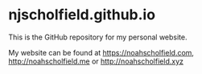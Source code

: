 # njscholfield.github.io
This is the GitHub repository for my personal website.

My website can be found at https://noahscholfield.com, http://noahscholfield.me or http://noahscholfield.xyz
